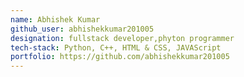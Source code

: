 ```yaml
---
name: Abhishek Kumar
github_user: abhishekkumar201005
designation: fullstack developer,phyton programmer
tech-stack: Python, C++, HTML & CSS, JAVAScript
portfolio: https://github.com/abhishekkumar201005
---
```

